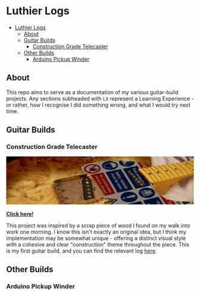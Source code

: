 # Luthier Logs 

- [Luthier Logs](#luthier-logs)
  - [About](#about)
  - [Guitar Builds](#guitar-builds)
    - [Construction Grade Telecaster](#construction-grade-telecaster)
  - [Other Builds](#other-builds)
    - [Arduino Pickup Winder](#arduino-pickup-winder)

## About

This repo aims to serve as a documentation of my various guitar-build projects. Any sections subheaded with `LX` represent a Learning Experience - or rather, how I recognise I did something wrong, and what I would try next time.

## Guitar Builds

### Construction Grade Telecaster

![CGTele Cover](./cgtele/cover.jpg)

**[Click here!](construction-grade-telecaster.md)**

This project was inspired by a scrap piece of wood I found on my walk into work one morning. I know this isn't exactly an original idea, but I think my implementation may be somewhat unique - offering a distinct visual style with a cohesive and clear "construction" theme throughout the piece. This is my first guitar build, and you can find the relevant log [here](construction-grade-telecaster.md).

## Other Builds

### Arduino Pickup Winder

